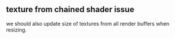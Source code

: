 ## texture from chained shader issue

we should also update size of textures from all render buffers when resizing.
